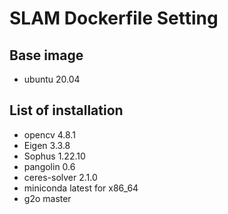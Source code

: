 # SLAM Dockerfile Setting
## Base image 
- ubuntu 20.04
## List of installation
- opencv 4.8.1
- Eigen 3.3.8
- Sophus 1.22.10
- pangolin 0.6
- ceres-solver 2.1.0
- miniconda latest for x86_64
- g2o master
